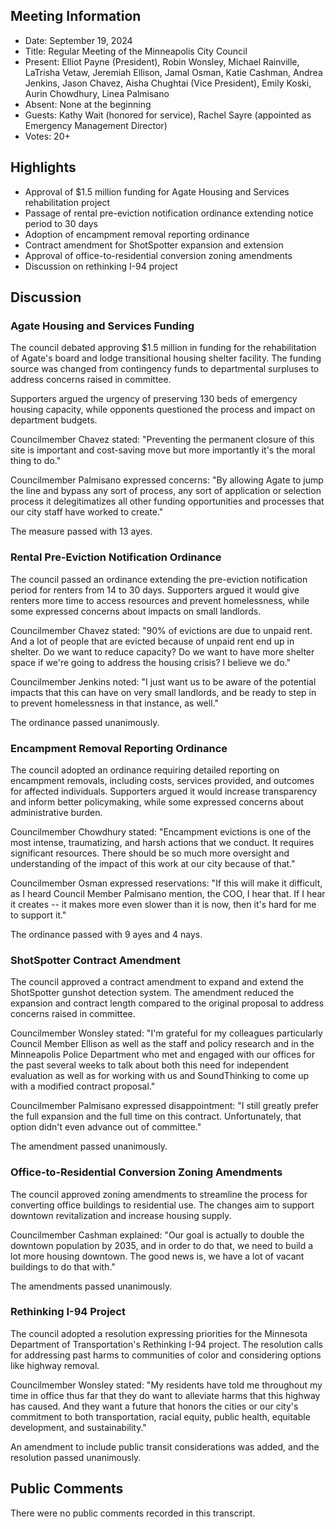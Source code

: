 ## Meeting Information

- Date: September 19, 2024
- Title: Regular Meeting of the Minneapolis City Council
- Present: Elliot Payne (President), Robin Wonsley, Michael Rainville, LaTrisha Vetaw, Jeremiah Ellison, Jamal Osman, Katie Cashman, Andrea Jenkins, Jason Chavez, Aisha Chughtai (Vice President), Emily Koski, Aurin Chowdhury, Linea Palmisano
- Absent: None at the beginning
- Guests: Kathy Wait (honored for service), Rachel Sayre (appointed as Emergency Management Director)
- Votes: 20+

## Highlights

- Approval of $1.5 million funding for Agate Housing and Services rehabilitation project
- Passage of rental pre-eviction notification ordinance extending notice period to 30 days
- Adoption of encampment removal reporting ordinance
- Contract amendment for ShotSpotter expansion and extension
- Approval of office-to-residential conversion zoning amendments
- Discussion on rethinking I-94 project

## Discussion

### Agate Housing and Services Funding

The council debated approving $1.5 million in funding for the rehabilitation of Agate's board and lodge transitional housing shelter facility. The funding source was changed from contingency funds to departmental surpluses to address concerns raised in committee. 

Supporters argued the urgency of preserving 130 beds of emergency housing capacity, while opponents questioned the process and impact on department budgets. 

Councilmember Chavez stated: "Preventing the permanent closure of this site is important and cost-saving move but more importantly it's the moral thing to do."

Councilmember Palmisano expressed concerns: "By allowing Agate to jump the line and bypass any sort of process, any sort of application or selection process it delegitimatizes all other funding opportunities and processes that our city staff have worked to create."

The measure passed with 13 ayes.

### Rental Pre-Eviction Notification Ordinance

The council passed an ordinance extending the pre-eviction notification period for renters from 14 to 30 days. Supporters argued it would give renters more time to access resources and prevent homelessness, while some expressed concerns about impacts on small landlords.

Councilmember Chavez stated: "90% of evictions are due to unpaid rent. And a lot of people that are evicted because of unpaid rent end up in shelter. Do we want to reduce capacity? Do we want to have more shelter space if we're going to address the housing crisis? I believe we do."

Councilmember Jenkins noted: "I just want us to be aware of the potential impacts that this can have on very small landlords, and be ready to step in to prevent homelessness in that instance, as well."

The ordinance passed unanimously.

### Encampment Removal Reporting Ordinance

The council adopted an ordinance requiring detailed reporting on encampment removals, including costs, services provided, and outcomes for affected individuals. Supporters argued it would increase transparency and inform better policymaking, while some expressed concerns about administrative burden.

Councilmember Chowdhury stated: "Encampment evictions is one of the most intense, traumatizing, and harsh actions that we conduct. It requires significant resources. There should be so much more oversight and understanding of the impact of this work at our city because of that."

Councilmember Osman expressed reservations: "If this will make it difficult, as I heard Council Member Palmisano mention, the COO, I hear that. If I hear it creates -- it makes more even slower than it is now, then it's hard for me to support it."

The ordinance passed with 9 ayes and 4 nays.

### ShotSpotter Contract Amendment

The council approved a contract amendment to expand and extend the ShotSpotter gunshot detection system. The amendment reduced the expansion and contract length compared to the original proposal to address concerns raised in committee.

Councilmember Wonsley stated: "I'm grateful for my colleagues particularly Council Member Ellison as well as the staff and policy research and in the Minneapolis Police Department who met and engaged with our offices for the past several weeks to talk about both this need for independent evaluation as well as for working with us and SoundThinking to come up with a modified contract proposal."

Councilmember Palmisano expressed disappointment: "I still greatly prefer the full expansion and the full time on this contract. Unfortunately, that option didn't even advance out of committee."

The amendment passed unanimously.

### Office-to-Residential Conversion Zoning Amendments

The council approved zoning amendments to streamline the process for converting office buildings to residential use. The changes aim to support downtown revitalization and increase housing supply.

Councilmember Cashman explained: "Our goal is actually to double the downtown population by 2035, and in order to do that, we need to build a lot more housing downtown. The good news is, we have a lot of vacant buildings to do that with."

The amendments passed unanimously.

### Rethinking I-94 Project

The council adopted a resolution expressing priorities for the Minnesota Department of Transportation's Rethinking I-94 project. The resolution calls for addressing past harms to communities of color and considering options like highway removal.

Councilmember Wonsley stated: "My residents have told me throughout my time in office thus far that they do want to alleviate harms that this highway has caused. And they want a future that honors the cities or our city's commitment to both transportation, racial equity, public health, equitable development, and sustainability."

An amendment to include public transit considerations was added, and the resolution passed unanimously.

## Public Comments

There were no public comments recorded in this transcript.
